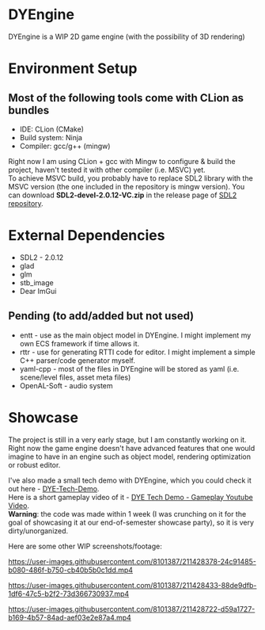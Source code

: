 # DYEngine
DYEngine is a WIP 2D game engine (with the possibility of 3D rendering)

# Environment Setup
## Most of the following tools come with CLion as bundles
- IDE: CLion (CMake)
- Build system: Ninja
- Compiler: gcc/g++ (mingw)  

Right now I am using CLion + gcc with Mingw to configure & build the project, haven't tested it with other compiler (i.e. MSVC) yet.  
To achieve MSVC build, you probably have to replace SDL2 library with the MSVC version (the one included in the repository is mingw version).
You can download **SDL2-devel-2.0.12-VC.zip** in the release page of [SDL2 repository](https://github.com/libsdl-org/SDL/releases).

# External Dependencies
- SDL2 - 2.0.12
- glad
- glm
- stb_image
- Dear ImGui
## Pending (to add/added but not used)
- entt - use as the main object model in DYEngine. I might implement my own ECS framework if time allows it.
- rttr - use for generating RTTI code for editor. I might implement a simple C++ parser/code generator myself.
- yaml-cpp - most of the files in DYEngine will be stored as yaml (i.e. scene/level files, asset meta files)
- OpenAL-Soft - audio system



# Showcase
The project is still in a very early stage, but I am constantly working on it. 
Right now the game engine doesn't have advanced features that one would imagine to have in an engine such as object model, rendering optimization or robust editor.

I've also made a small tech demo with DYEngine, which you could check it out here - [DYE-Tech-Demo](https://github.com/ta-david-yu/DYE-Tech-Demo).   
Here is a short gameplay video of it - [DYE Tech Demo - Gameplay Youtube Video](https://youtu.be/0tD2ZouCuN4).  
**Warning**: the code was made within 1 week (I was crunching on it for the goal of showcasing it at our end-of-semester showcase party), so it is very dirty/unorganized. 

Here are some other WIP screenshots/footage:

https://user-images.githubusercontent.com/8101387/211428378-24c91485-b080-486f-b750-cb40b5b0c1dd.mp4

https://user-images.githubusercontent.com/8101387/211428433-88de9dfb-1df6-47c5-b2f2-73d366730937.mp4

https://user-images.githubusercontent.com/8101387/211428722-d59a1727-b169-4b57-84ad-aef03e2e87a4.mp4
